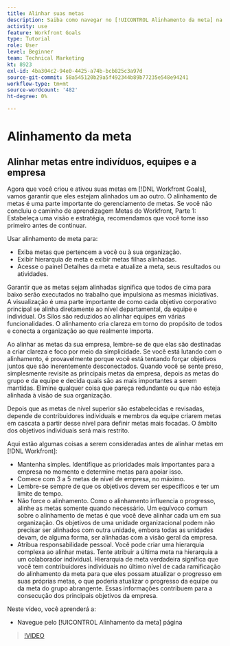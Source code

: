 ```yaml
---
title: Alinhar suas metas
description: Saiba como navegar no [!UICONTROL Alinhamento da meta] na página [!DNL Metas].
activity: use
feature: Workfront Goals
type: Tutorial
role: User
level: Beginner
team: Technical Marketing
kt: 8923
exl-id: 4ba304c2-94e0-4425-a74b-bcb825c3a97d
source-git-commit: 58a545120b29a5f492344b89b77235e548e94241
workflow-type: tm+mt
source-wordcount: '482'
ht-degree: 0%

---
```


# Alinhamento da meta

## Alinhar metas entre indivíduos, equipes e a empresa

Agora que você criou e ativou suas metas em [!DNL Workfront Goals], vamos garantir que eles estejam alinhados um ao outro. O alinhamento de metas é uma parte importante do gerenciamento de metas. Se você não concluiu o caminho de aprendizagem Metas do Workfront, Parte 1: Estabeleça uma visão e estratégia, recomendamos que você tome isso primeiro antes de continuar.

<!--Insert link to LP 1, above -->

Usar alinhamento de meta para:

* Exiba metas que pertencem a você ou à sua organização.
* Exibir hierarquia de meta e exibir metas filhas alinhadas.
* Acesse o painel Detalhes da meta e atualize a meta, seus resultados ou atividades.

Garantir que as metas sejam alinhadas significa que todos de cima para baixo serão executados no trabalho que impulsiona as mesmas iniciativas. A visualização é uma parte importante de como cada objetivo corporativo principal se alinha diretamente ao nível departamental, da equipe e individual. Os Silos são reduzidos ao alinhar equipes em várias funcionalidades. O alinhamento cria clareza em torno do propósito de todos e conecta a organização ao que realmente importa.

Ao alinhar as metas da sua empresa, lembre-se de que elas são destinadas a criar clareza e foco por meio da simplicidade. Se você está lutando com o alinhamento, é provavelmente porque você está tentando forçar objetivos juntos que são inerentemente desconectados. Quando você se sente preso, simplesmente revisite as principais metas da empresa, depois as metas do grupo e da equipe e decida quais são as mais importantes a serem mantidas. Elimine qualquer coisa que pareça redundante ou que não esteja alinhada à visão de sua organização.

Depois que as metas de nível superior são estabelecidas e revisadas, depende de contribuidores individuais e membros da equipe criarem metas em cascata a partir desse nível para definir metas mais focadas. O âmbito dos objetivos individuais será mais restrito.

<!-- Pro-tips graphic -->

Aqui estão algumas coisas a serem consideradas antes de alinhar metas em [!DNL Workfront]:

* Mantenha simples. Identifique as prioridades mais importantes para a empresa no momento e determine metas para apoiar isso.
* Comece com 3 a 5 metas de nível de empresa, no máximo.
* Lembre-se sempre de que os objetivos devem ser específicos e ter um limite de tempo.
* Não force o alinhamento. Como o alinhamento influencia o progresso, alinhe as metas somente quando necessário. Um equívoco comum sobre o alinhamento de metas é que você deve alinhar cada um em sua organização. Os objetivos de uma unidade organizacional podem não precisar ser alinhados com outra unidade, embora todas as unidades devam, de alguma forma, ser alinhadas com a visão geral da empresa.
* Atribua responsabilidade pessoal. Você pode criar uma hierarquia complexa ao alinhar metas. Tente atribuir a última meta na hierarquia a um colaborador individual. Hierarquia de meta verdadeira significa que você tem contribuidores individuais no último nível de cada ramificação do alinhamento da meta para que eles possam atualizar o progresso em suas próprias metas, o que poderia atualizar o progresso da equipe ou da meta do grupo abrangente. Essas informações contribuem para a consecução dos principais objetivos da empresa.

Neste vídeo, você aprenderá a:

* Navegue pelo [!UICONTROL Alinhamento da meta] página

>[!VIDEO](https://video.tv.adobe.com/v/335195/?quality=12)
